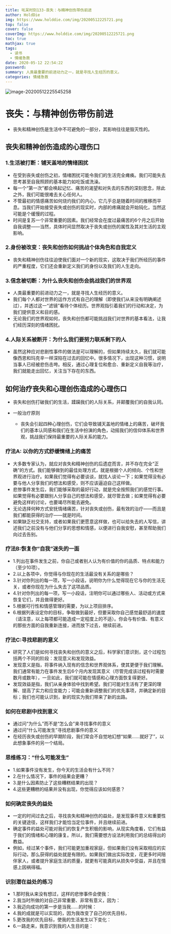 ```yaml
---
title: 吼呆时刻133-丧失：与精神创伤带伤前进
author: HoldDie
img: https://www.holddie.com/img/20200512225721.png
top: false
cover: false
coverImg: https://www.holddie.com/img/20200512225721.png
toc: true
mathjax: true
tags:
  - 读书
  - 情绪急救
date: 2020-05-12 22:54:22
password:
summary: 人类最重要的前进动力之一，就是寻找人生经历的意义。
categories: 情绪急救
---
```


![image-20200512225545258](https://www.holddie.com/img/20200512225721.png)



# 丧失：与精神创伤带伤前进

- 丧失和精神创伤是生活中不可避免的一部分，其影响往往是毁灭性的。

## 丧失和精神创伤造成的心理伤口

### 1.生活被打断：铺天盖地的情绪困扰

- 在受到丧失或创伤之初，情绪困扰可能令我们的生活完全瘫痪。我们可能失去思考甚至自我照顾的基本能力如吃饭或洗澡。
- 每一个“第一次”都会唤起记忆、痛苦的渴望和对失去的东西的深刻思念，除此之外，我们可能很难去关心任何人。
- 不管最初的情感痛苦如何烧灼我们的内心，它几乎总是随着时间的推移而平息。当我们开始接受丧失或创伤的现实时，内部的疼痛就会开始钝化，当然这可能是个缓慢的过程。
- 时间是复苏一个非常重要的因素。我们经常会在度过最痛苦的6个月之后开始自我调整——当然，具体时间显然取决于丧失或创伤的属性及其对生活的主观影响。

### 2.身份被改变：丧失和创伤如何挑战个体角色和自我定义

- 丧失和精神创伤往往迫使我们面对一个新的现实，这取决于我们所经历的事件的严重程度，它们还会重新定义我们的身份以及我们的人生走向。

### 3.信念被切断：为什么丧失和创伤会挑战我们的世界观

- 人类最重要的前进动力之一，就是寻找人生经历的意义。
- 我们每个人都对世界的运作方式有自己的理解（即使我们从来没有明确阐述过），并透过这一“滤镜”看待个体经历。世界观指引着我们的行动和决定，为我们提供意义和目的感。
- 无论我们的世界观如何，丧失和创伤都可能挑战我们对世界的基本看法，让我们经历深刻的情绪困扰。

### 4.人际关系被断开：为什么我们要努力联系剩下的人

- 虽然这种应对悲剧性事件的做法是可以理解的，但如果持续太久，我们就可能像西恩和玛克辛一样深陷在过去的回忆中。很多情况下，出现这种习惯，说明当事人已经被悲伤击垮。相反，通过心理复位和愈合、重新定义自我等治疗，我们就能走出回忆，关注当下存在的东西。

## 如何治疗丧失和心理创伤造成的心理伤口

- 丧失和创伤打破我们的生活，蹂躏我们的人际关系，并颠覆我们的自我认同。
- 一般治疗原则

	- 丧失会引起四种心理创伤，它们会导致铺天盖地的情绪上的痛苦，破坏我们的基本认同感和我们在生活中扮演的角色，动摇我们的信仰体系和世界观，挑战我们保持最重要的人际关系的能力。


### 疗法A: 以你的方式舒缓情绪上的痛苦

- 大多数专家认为，就应对丧失和精神创伤的后遗症而言，并不存在完全“正确”的方式。我们能够做到的最佳处理方式，就是根据个人的倾向、个性和世界观进行治疗。如果我们觉得有必要谈谈，就找人谈论一下；如果觉得没有必要与他人分享我们的想法和感受，则不应该逼迫自己这样做。
- 悲惨事件发生后，我们能够采取的最好行动，就是完全按照我们的感觉行事。如果觉得有必要跟别人分享自己的想法和感受，就尽管去做；如果觉得有必要避免这样的讨论，也要竭尽所能去避免。
- 无论选择何种方式安抚情绪痛苦，针对丧失或创伤，最有效的治疗——而且是我们都能获得的治疗——就是时间。
- 如果缺乏社交支持，或者如果我们更愿意这样做，也可以给失去的人写信，讲述我们之前没有与他们分享的思想和情感，以便进行自我安慰，甚至帮助我们向过去告别。

### 疗法B:恢复你“自我”迷失的一面

- 1.列出在事件发生之前，你自己或者别人认为有价值的你的品质、特点和能力（至少10项）。
- 2.以上各项中，你觉得与你现在的生活最没有关系的是哪些？
- 3.针对你列出的每一项，写一小段话，说明你为什么觉得现在它与你的生活无关，或者你现在为什么失去了这项品质。
- 4.针对你列出的每一项，写一小段话，注明你可以通过哪些人、活动或方式来恢复它们，并且做得更好。
- 5.根据可行性和情感管理的需要，为以上项目排序。
- 6.根据列表设定你的目标，争取做到最好，但要采取你自己感觉最舒适的速度（请注意，以上每项都可能造成一定程度上的不适）。你会与有价值、有意义的那些方面的自我重新连接，进而放下过去，继续前进。

### 疗法C:寻找悲剧的意义

- 研究了人们是如何寻找丧失和创伤的意义之后，科学家们意识到，这个过程包括两个不同的阶段：发现意义和发现效益。
- 发现意义是指，将事件纳入现有的信念和世界观体系，使其更便于我们理解。我们通常有能力在事件发生后6个月内发现其意义（尽管完成该过程有时需要数月或数年），一旦如此，我们就可能在情感和心理方面恢复得更好。
- 发现效益是指，我们从亲身体验中找到希望。我们可能对生活有了更深的理解、提高了实力和应变能力；可能会重新调整我们的优先事项，并确定新的目标；我们也可能认识到，新的现实为我们带来了新的出路。

### 如何在悲剧中找到意义

- 通过问“为什么”而不是“怎么会”来寻找事件的意义
- 通过问“什么可能发生”寻找悲剧事件的意义
- 在经历丧失或创伤的早期阶段，我们常会不自觉地幻想“如果……就好了”，以此想象事件的另一个结局。

### 思维练习：“什么可能发生”

- 1.如果事件没有发生，你今天的生活会有什么不同？
- 2.在什么情况下，事件的结果会更糟？
- 3.是什么因素防止了这些糟糕结果的出现？
- 4.这些更糟糕的结果并没有出现，你觉得应该如何感恩？

### 如何确定丧失的益处

- 一定的时间过去之后，寻找丧失和精神创伤的益处，是发现事件意义和重要性的关键途径，这样我们才能恰当定位事件，并且继续前进。
- 确定事件的益处可能对我们的恢复产生积极的影响，从现实角度看，它们有益于我们的情绪和心理的康复。所以，我们需要想方设法利用我们的总结得出的教益。
- 例如，经过某个事件，我们可能更加重视家庭，但如果我们没有采取相应的实际行动，那么获得的益处就是有限的。如果我们做出实际改变，花更多时间陪伴家人，或者提升家庭生活的质量，就更有可能真的从损失中受益，并且在情感上因祸得福。

### 识别潜在益处的练习

- 1.那时我从来没有想过，这样的悲惨事件会使我：
- 2.我当时所做的对自己非常重要、非常有意义，因为：
- 3.我迈向成功的第一步是当我……的时候：
- 4.我的成就是可以实现的，因为我改变了自己的优先目标，
- 5.更改我的优先目标，使我的生活发生以下变化：
- 6.一路走来，我意识到我的人生目的是：
